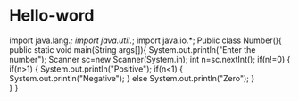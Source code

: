 # Hello-word
import java.lang.*;
import java.util.*;
import java.io.*;
Public class Number(){
public static void main(String args[]){
System.out.println("Enter the number");
Scanner sc=new Scanner(System.in);
int n=sc.nextInt();
if(n!=0)
{
  if(n>1)
  {
    System.out.println("Positive");
         if(n<1)
         {
            System.out.println("Negative");
          }
  else
    System.out.println("Zero");
  }          
  }
  }
    
